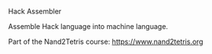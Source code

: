 Hack Assembler

Assemble Hack language into machine language. 


Part of the Nand2Tetris course: https://www.nand2tetris.org
